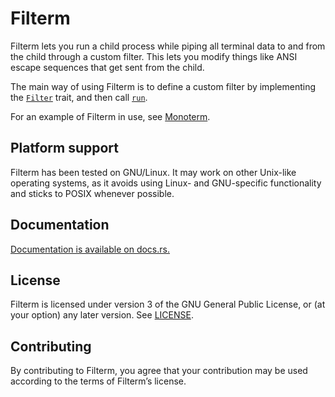 Filterm
=======

Filterm lets you run a child process while piping all terminal data to
and from the child through a custom filter. This lets you modify things
like ANSI escape sequences that get sent from the child.

The main way of using Filterm is to define a custom filter by implementing
the [`Filter`] trait, and then call [`run`].

For an example of Filterm in use, see
[Monoterm](https://github.com/taylordotfish/monoterm).

Platform support
----------------

Filterm has been tested on GNU/Linux. It may work on other Unix-like
operating systems, as it avoids using Linux- and GNU-specific
functionality and sticks to POSIX whenever possible.

[`Filter`]: https://docs.rs/filterm/0.2/filterm/trait.Filter.html
[`run`]: https://docs.rs/filterm/0.2/filterm/fn.run.html

Documentation
-------------

[Documentation is available on docs.rs.](https://docs.rs/filterm)

License
-------

Filterm is licensed under version 3 of the GNU General Public License,
or (at your option) any later version. See [LICENSE](LICENSE).

Contributing
------------

By contributing to Filterm, you agree that your contribution may be used
according to the terms of Filterm’s license.
